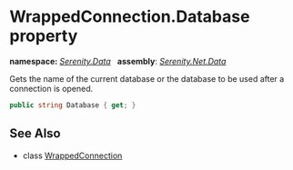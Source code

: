 # WrappedConnection.Database property
**namespace:** *[Serenity.Data](../../README.md#serenity.data-namespace)*   **assembly**: *[Serenity.Net.Data](../../README.md)*

Gets the name of the current database or the database to be used after a connection is opened.

```csharp
public string Database { get; }
```

## See Also

* class [WrappedConnection](../WrappedConnection.md)